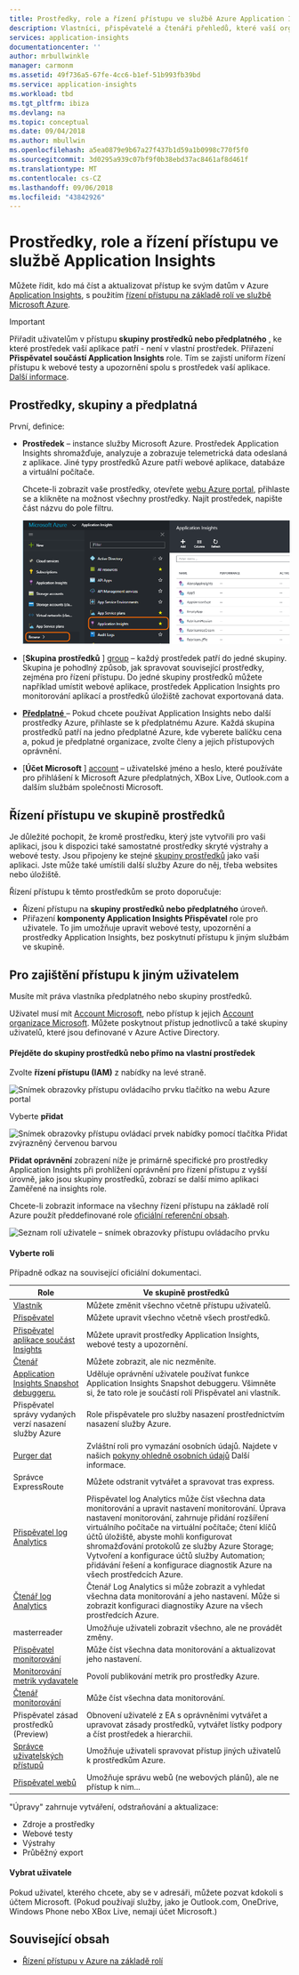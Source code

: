 ```yaml
---
title: Prostředky, role a řízení přístupu ve službě Azure Application Insights | Dokumentace Microsoftu
description: Vlastníci, přispěvatelé a čtenáři přehledů, které vaší organizaci.
services: application-insights
documentationcenter: ''
author: mrbullwinkle
manager: carmonm
ms.assetid: 49f736a5-67fe-4cc6-b1ef-51b993fb39bd
ms.service: application-insights
ms.workload: tbd
ms.tgt_pltfrm: ibiza
ms.devlang: na
ms.topic: conceptual
ms.date: 09/04/2018
ms.author: mbullwin
ms.openlocfilehash: a5ea0879e9b67a27f437b1d59a1b0998c770f5f0
ms.sourcegitcommit: 3d0295a939c07bf9f0b38ebd37ac8461af8d461f
ms.translationtype: MT
ms.contentlocale: cs-CZ
ms.lasthandoff: 09/06/2018
ms.locfileid: "43842926"
---
```

# <a name="resources-roles-and-access-control-in-application-insights"></a>Prostředky, role a řízení přístupu ve službě Application Insights

Můžete řídit, kdo má číst a aktualizovat přístup ke svým datům v Azure [Application Insights][start], s použitím [řízení přístupu na základě rolí ve službě Microsoft Azure](../role-based-access-control/role-assignments-portal.md).

> [!IMPORTANT]
> Přiřadit uživatelům v přístupu **skupiny prostředků nebo předplatného** , ke které prostředek vaší aplikace patří - není v vlastní prostředek. Přiřazení **Přispěvatel součástí Application Insights** role. Tím se zajistí uniform řízení přístupu k webové testy a upozornění spolu s prostředek vaší aplikace. [Další informace](#access).

## <a name="resources-groups-and-subscriptions"></a>Prostředky, skupiny a předplatná

První, definice:

* **Prostředek** – instance služby Microsoft Azure. Prostředek Application Insights shromažďuje, analyzuje a zobrazuje telemetrická data odeslaná z aplikace.  Jiné typy prostředků Azure patří webové aplikace, databáze a virtuální počítače.
  
    Chcete-li zobrazit vaše prostředky, otevřete [webu Azure portal][portal], přihlaste se a klikněte na možnost všechny prostředky. Najít prostředek, napište část názvu do pole filtru.
  
    ![Seznam prostředků Azure](./media/app-insights-resources-roles-access-control/10-browse.png)

<a name="resource-group"></a>

* [**Skupina prostředků** ] [ group] – každý prostředek patří do jedné skupiny. Skupina je pohodlný způsob, jak spravovat související prostředky, zejména pro řízení přístupu. Do jedné skupiny prostředků můžete například umístit webové aplikace, prostředek Application Insights pro monitorování aplikací a prostředků úložiště zachovat exportovaná data.

* [**Předplatné** ](https://portal.azure.com) – Pokud chcete používat Application Insights nebo další prostředky Azure, přihlaste se k předplatnému Azure. Každá skupina prostředků patří na jedno předplatné Azure, kde vyberete balíčku cena a, pokud je předplatné organizace, zvolte členy a jejich přístupových oprávnění.
* [**Účet Microsoft** ] [ account] – uživatelské jméno a heslo, které používáte pro přihlášení k Microsoft Azure předplatných, XBox Live, Outlook.com a dalším službám společnosti Microsoft.

## <a name="access"></a> Řízení přístupu ve skupině prostředků

Je důležité pochopit, že kromě prostředku, který jste vytvořili pro vaši aplikaci, jsou k dispozici také samostatné prostředky skryté výstrahy a webové testy. Jsou připojeny ke stejné [skupiny prostředků](#resource-group) jako vaši aplikaci. Jste může také umístili další služby Azure do něj, třeba websites nebo úložiště.

Řízení přístupu k těmto prostředkům se proto doporučuje:

* Řízení přístupu na **skupiny prostředků nebo předplatného** úroveň.
* Přiřazení **komponenty Application Insights Přispěvatel** role pro uživatele. To jim umožňuje upravit webové testy, upozornění a prostředky Application Insights, bez poskytnutí přístupu k jiným službám ve skupině.

## <a name="to-provide-access-to-another-user"></a>Pro zajištění přístupu k jiným uživatelem

Musíte mít práva vlastníka předplatného nebo skupiny prostředků.

Uživatel musí mít [Account Microsoft][account], nebo přístup k jejich [Account organizace Microsoft](../active-directory/fundamentals/sign-up-organization.md). Můžete poskytnout přístup jednotlivců a také skupiny uživatelů, které jsou definované v Azure Active Directory.

#### <a name="navigate-to-resource-group-or-directly-to-the-resource-itself"></a>Přejděte do skupiny prostředků nebo přímo na vlastní prostředek

Zvolte **řízení přístupu (IAM)** z nabídky na levé straně.

![Snímek obrazovky přístupu ovládacího prvku tlačítko na webu Azure portal](./media/app-insights-resources-roles-access-control/0001-access-control.png)

Vyberte **přidat**

![Snímek obrazovky přístupu ovládací prvek nabídky pomocí tlačítka Přidat zvýrazněný červenou barvou](./media/app-insights-resources-roles-access-control/0002-add.png)

**Přidat oprávnění** zobrazení níže je primárně specifické pro prostředky Application Insights při prohlížení oprávnění pro řízení přístupu z vyšší úrovně, jako jsou skupiny prostředků, zobrazí se další mimo aplikaci Zaměřené na insights role.

Chcete-li zobrazit informace na všechny řízení přístupu na základě rolí Azure použít předdefinované role [oficiální referenční obsah](https://docs.microsoft.com/azure/role-based-access-control/built-in-roles).

![Seznam rolí uživatele – snímek obrazovky přístupu ovládacího prvku](./media/app-insights-resources-roles-access-control/0003-user-roles.png)

#### <a name="select-a-role"></a>Vyberte roli

Případně odkaz na související oficiální dokumentaci.

| Role | Ve skupině prostředků |
| --- | --- |
| [Vlastník](https://docs.microsoft.com/azure/role-based-access-control/built-in-roles#owner) |Můžete změnit všechno včetně přístupu uživatelů. |
| [Přispěvatel](https://docs.microsoft.com/azure/role-based-access-control/built-in-roles#contributor) |Můžete upravit všechno včetně všech prostředků. |
| [Přispěvatel aplikace součást Insights](https://docs.microsoft.com/azure/role-based-access-control/built-in-roles#application-insights-component-contributor) |Můžete upravit prostředky Application Insights, webové testy a upozornění. |
| [Čtenář](https://docs.microsoft.com/azure/role-based-access-control/built-in-roles#reader) |Můžete zobrazit, ale nic nezměníte. |
| [Application Insights Snapshot debuggeru.](https://docs.microsoft.com/azure/role-based-access-control/built-in-roles#application-insights-snapshot-debugger) | Uděluje oprávnění uživatele používat funkce Application Insights Snapshot debuggeru. Všimněte si, že tato role je součástí rolí Přispěvatel ani vlastník. |
| Přispěvatel správy vydaných verzí nasazení služby Azure | Role přispěvatele pro služby nasazení prostřednictvím nasazení služby Azure. |
| [Purger dat](https://docs.microsoft.com/azure/role-based-access-control/built-in-roles#data-purger) | Zvláštní roli pro vymazání osobních údajů. Najdete v našich [pokyny ohledně osobních údajů](https://docs.microsoft.com/azure/application-insights/app-insights-customer-data) Další informace.   |
| Správce ExpressRoute | Můžete odstranit vytvářet a spravovat tras express.|
| [Přispěvatel log Analytics](https://docs.microsoft.com/azure/role-based-access-control/built-in-roles#log-analytics-contributor) | Přispěvatel log Analytics může číst všechna data monitorování a upravit nastavení monitorování. Úprava nastavení monitorování, zahrnuje přidání rozšíření virtuálního počítače na virtuální počítače; čtení klíčů účtů úložiště, abyste mohli konfigurovat shromažďování protokolů ze služby Azure Storage; Vytvoření a konfigurace účtů služby Automation; přidávání řešení a konfigurace diagnostik Azure na všech prostředcích Azure.  |
| [Čtenář log Analytics](https://docs.microsoft.com/azure/role-based-access-control/built-in-roles#log-analytics-reader) | Čtenář Log Analytics si může zobrazit a vyhledat všechna data monitorování a jeho nastavení. Může si zobrazit konfiguraci diagnostiky Azure na všech prostředcích Azure. |
| masterreader | Umožňuje uživateli zobrazit všechno, ale ne provádět změny. |
| [Přispěvatel monitorování](https://docs.microsoft.com/azure/role-based-access-control/built-in-roles#monitoring-contributor) | Může číst všechna data monitorování a aktualizovat jeho nastavení. |
| [Monitorování metrik vydavatele](https://docs.microsoft.com/azure/role-based-access-control/built-in-roles#monitoring-metrics-publisher) | Povolí publikování metrik pro prostředky Azure. |
| [Čtenář monitorování](https://docs.microsoft.com/azure/role-based-access-control/built-in-roles#monitoring-reader) | Může číst všechna data monitorování. |
| Přispěvatel zásad prostředků (Preview) | Obnovení uživatelé z EA s oprávněními vytvářet a upravovat zásady prostředků, vytvářet lístky podpory a číst prostředek a hierarchii.  |
| [Správce uživatelských přístupů](https://docs.microsoft.com/azure/role-based-access-control/built-in-roles#user-access-administrator) | Umožňuje uživateli spravovat přístup jiných uživatelů k prostředkům Azure.|
| [Přispěvatel webů](https://docs.microsoft.com/azure/role-based-access-control/built-in-roles#website-contributor) | Umožňuje správu webů (ne webových plánů), ale ne přístup k nim...|

"Úpravy" zahrnuje vytváření, odstraňování a aktualizace:

* Zdroje a prostředky
* Webové testy
* Výstrahy
* Průběžný export

#### <a name="select-the-user"></a>Vybrat uživatele

Pokud uživatel, kterého chcete, aby se v adresáři, můžete pozvat kdokoli s účtem Microsoft.
(Pokud používají služby, jako je Outlook.com, OneDrive, Windows Phone nebo XBox Live, nemají účet Microsoft.)

## <a name="related-content"></a>Související obsah

* [Řízení přístupu v Azure na základě rolí](../role-based-access-control/role-assignments-portal.md)

<!--Link references-->

[account]: https://account.microsoft.com
[group]: ../azure-resource-manager/resource-group-overview.md
[portal]: https://portal.azure.com/
[start]: app-insights-overview.md
